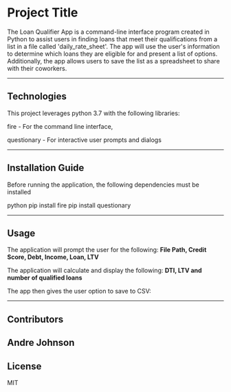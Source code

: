 # Project Title

The Loan Qualifier App is a command-line interface program created in Python to assist users in finding loans that meet their qualifications from a list in a file called 'daily_rate_sheet'. The app will use the user's information to determine which loans they are eligible for and present a list of options. Additionally, the app allows users to save the list as a spreadsheet to share with their coworkers.

---

## Technologies

This project leverages python 3.7 with the following libraries:

fire - For the command line interface,

questionary - For interactive user prompts and dialogs



---

## Installation Guide

Before running the application, the following dependencies must be installed

python
pip install fire
pip install questionary

---

## Usage

The application will prompt the user for the following:
**File Path, Credit Score, Debt, Income, Loan, LTV**


The application will calculate and display the following:
**DTI, LTV and number of qualified loans**

The app then gives the user option to save to CSV:



---

## Contributors

Andre Johnson
---

## License

MIT
